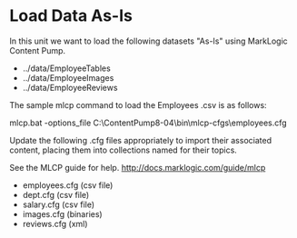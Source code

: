 # Load Data As-Is

In this unit we want to load the following datasets "As-Is" using MarkLogic Content Pump. 

- ../data/EmployeeTables
- ../data/EmployeeImages
- ../data/EmployeeReviews

The sample mlcp command to load the Employees .csv is as follows:

mlcp.bat -options\_file C:\ContentPump8-04\bin\mlcp-cfgs\employees.cfg

Update the following .cfg files appropriately to import their associated content, placing them into collections named for their topics.  

See the MLCP guide for help. http://docs.marklogic.com/guide/mlcp

- employees.cfg (csv file)
- dept.cfg      (csv file)
- salary.cfg    (csv file)
- images.cfg    (binaries)
- reviews.cfg   (xml)

